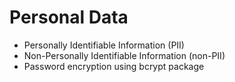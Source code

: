 # Personal Data

- Personally Identifiable Information (PII)
- Non-Personally Identifiable Information (non-PII)
- Password encryption using bcrypt package
